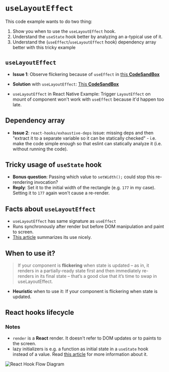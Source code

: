 # `useLayoutEffect`

This code example wants to do two thing:

1. Show you when to use the `useLayoutEffect` hook.
2. Understand the `useState` hook better by analyzing an a-typical use of it.
3. Understand the (`useEffect`/`useLayoutEffect` hook) dependency array better with this tricky example

## `useLayoutEffect`

- **Issue 1**: Observe flickering because of `useEffect` in [this **CodeSandBox**](https://codesandbox.io/s/20-useeffect-flickering-no-deps-array-15lb1)
- **Solution** with `useLayoutEffect`: [This **CodeSandBox**](https://codesandbox.io/s/21-uselayouteffect-with-deps-array-y1yx8)

- `useLayoutEffect` in React Native Example: Trigger `LayoutEffect` on mount of component won't work with `useEffect` because it'd happen too late.

## Dependency array

- **Issue 2**: `react-hooks/exhaustive-deps` issue: missing deps and then "extract it to a separate variable so it can be statically checked" - i.e. make the code simple enough so that eslint can statically analyze it (i.e. without running the code).

## Tricky usage of `useState` hook

- **Bonus question**: Passing which value to `setWidth();` could stop this re-rendering invocation?
- **Reply**: Set it to the initial width of the rectangle (e.g. `177` in my case). Setting it to `177` again won't cause a re-render.

## Facts about `useLayoutEffect`

- `useLayoutEffect` has same signature as `useEffect`
- Runs synchronously after render but before DOM manipulation and paint to screen.
- [This article](https://daveceddia.com/useeffect-vs-uselayouteffect/) summarizes its use nicely.

## When to use it?

> If your component is **flickering** when state is updated – as in, it renders in a partially-ready state first and then immediately re-renders in its final state – that’s a good clue that it’s time to swap in useLayoutEffect.

- **Heuristic** when to use it: If your component is flickering when state is updated.

## React hooks lifecycle

### Notes

- `render` is a **React** render. It doesn't refer to DOM updates or to paints to the screen.
- lazy initializers is e.g. a function as initial state in a `useState` hook instead of a value. Read [this article](https://kentcdodds.com/blog/use-state-lazy-initialization-and-function-updates) for more information about it.

![React Hook Flow Diagram](https://github.com/donavon/hook-flow/blob/master/hook-flow.png?raw=true)
